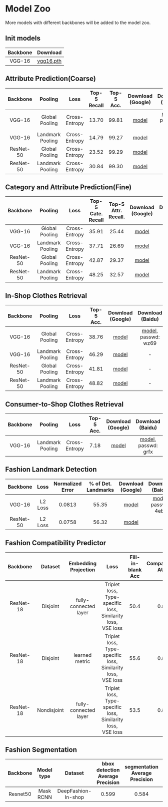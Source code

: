 # Model Zoo

More models with different backbones will be added to the model zoo.

## Init models

|   Backbone  |      Download      |
| :---------: | :----------------: |
|    VGG-16   |     [vgg16.pth](https://download.pytorch.org/models/vgg16-397923af.pth)      |


## Attribute Prediction(Coarse)

|   Backbone  |      Pooling     |      Loss     | Top-5 Recall | Top-5 Acc. |      Download (Google)      |      Download (Baidu)      |
| :---------: | :--------------: | :-----------: | :----------: | :--------: | :----------------: | :----------------: |
|    VGG-16   |  Global Pooling  | Cross-Entropy |     13.70    |   99.81    |     [model](https://drive.google.com/open?id=1lJlUtEQUxeWCDLj1nIhUBw8QtgaYtuqe)      |     [model](https://pan.baidu.com/s/1QB_10Yx9hU1xqjoZSuZsaQ), passwd: j9qd      |
|    VGG-16   | Landmark Pooling | Cross-Entropy |     14.79    |   99.27    |     [model](https://drive.google.com/open?id=18ZWz9Tr6vsAW5Lxq81ps6GddCJPJ0gMx)      |     -     |
|  ResNet-50  |  Global Pooling  | Cross-Entropy |     23.52    |   99.29    |     [model](https://drive.google.com/open?id=1LmC4aKiOY3qmm9qo6RNDU5v_o-xDCAdT)      |     -     |
|  ResNet-50  | Landmark Pooling | Cross-Entropy |     30.84    |   99.30    |     [model](https://drive.google.com/open?id=1bOL4GhLyBEcXgATiVcZ-g3RD8xhKsj5f)      |     -     |


## Category and Attribute Prediction(Fine)
|   Backbone  |      Pooling     |      Loss     | Top-5 Cate. Recall | Top-5 Attr. Recall. |      Download (Google)      |      Download (Baidu)      |
| :---------: | :--------------: | :-----------: | :----------------: | :-----------------: | :----------------: | :----------------: |
|    VGG-16   |  Global Pooling  | Cross-Entropy |        35.91       |        25.44        |     [model](hhttps://drive.google.com/file/d/10SZ3Lw4U0F9OKAuHWc-tBbvLS6yfE_x8/view?usp=sharing)      |     -     |
|    VGG-16   | Landmark Pooling | Cross-Entropy |        37.71       |        26.69        |     [model](https://drive.google.com/file/d/17XlihpZS9iY__i7rPxqlzpenHHRSbLGa/view?usp=sharing)      |     -     |
|  ResNet-50  |  Global Pooling  | Cross-Entropy |        42.87       |        29.37        |     [model](https://drive.google.com/file/d/1zsgxJAkdumpw4uDkapb1Ulq-aG1Hwz45/view?usp=sharing)      |     -     |
|  ResNet-50  | Landmark Pooling | Cross-Entropy |        48.25       |        32.57        |     [model](https://drive.google.com/file/d/1zsgxJAkdumpw4uDkapb1Ulq-aG1Hwz45/view?usp=sharing)      |     -     |


## In-Shop Clothes Retrieval

|   Backbone  |      Pooling     |      Loss     | Top-5 Acc. |      Download (Google)      |      Download (Baidu)      |
| :---------: | :--------------: | :-----------: | :--------: | :----------------: | :----------------: |
|    VGG-16   |  Global Pooling  | Cross-Entropy |   38.76    |     [model](https://drive.google.com/open?id=1J3FmP5iVE-arwQZKP2QVrOwDTtTvlzJZ)      |     [model](https://pan.baidu.com/s/1n8BnYBUm4Dug4aREFfYfpQ), passwd: wz69      |
|    VGG-16   | Landmark Pooling | Cross-Entropy |   46.29    |     [model](https://drive.google.com/open?id=1BQxjEqDF4ZQV4X57SiT28qCzIttUAZc-)      |     -     |
|  ResNet-50  |  Global Pooling  | Cross-Entropy |   41.81    |     [model](https://drive.google.com/open?id=1UYaIaDhuCwMQiQIcOEzYlPh0M1RFfdw-)      |     -     |
|  ResNet-50  | Landmark Pooling | Cross-Entropy |   48.82    |     [model](https://drive.google.com/open?id=1HZ13jijnjXxQ4nnsiss-UZ7bxHLN0kjw)      |     -     |


## Consumer-to-Shop Clothes Retrieval

|   Backbone  |      Pooling     |      Loss     | Top-5 Acc. |      Download (Google)      |      Download (Baidu)      |
| :---------: | :--------------: | :-----------: | :--------: | :----------------: | :----------------: |
|    VGG-16   | Landmark Pooling | Cross-Entropy |   7.18     |     [model](https://drive.google.com/open?id=1I5_VBDKmjqNtG0-H0e9rvGXhhrz_-lDy)      |     [model](https://pan.baidu.com/s/1WUOihnZzav_8vl6pfHSy1A), passwd: grfx      |


## Fashion Landmark Detection

|   Backbone  |   Loss  | Normalized Error | % of Det. Landmarks |      Download (Google)      |      Download (Baidu)      |
| :---------: | :-----: | :--------------: | :-----------------: | :----------------: | :----------------: |
|    VGG-16   | L2 Loss |       0.0813     |        55.35        |     [model](https://drive.google.com/open?id=1LWhPnkT9AbbldvteFn8u_s21PCQ-h00h)      |     [model](https://pan.baidu.com/s/1tzVGeV5P5Sed3diXEr1UPg), passwd: 4ebx      |
|  ResNet-50  | L2 Loss |       0.0758     |        56.32        |     [model](https://drive.google.com/open?id=1VGbOgkqBOgs2MaZ6qvLplopqqt7vKAM1)      |


## Fashion Compatibility Predictor
|   Backbone  |   Dataset   |  Embedding Projection |                             Loss                            | Fill-in-blank Acc | Compatibility AUC |      Download (Google)      |
| :---------: | :---------: | :-------------------: | :---------------------------------------------------------: | :----------------:| :----------------:| :-------------------------: |
|  ResNet-18  |   Disjoint  | fully-connected layer | Triplet loss, Type-specific loss, Similarity loss, VSE loss |       50.4        |        0.80       | [model](https://drive.google.com/open?id=1T-9BLWbuZhEHpX8xV6f1ZoGUpcjV3efc)   |
|  ResNet-18  |   Disjoint  |     learned metric    | Triplet loss, Type-specific loss, Similarity loss, VSE loss |       55.6        |        0.84       | [model](https://drive.google.com/open?id=1sYF0vqfI2z1riBvF9O643IH6mDikER7n)   |
|  ResNet-18  | Nondisjoint | fully-connected layer | Triplet loss, Type-specific loss, Similarity loss, VSE loss |       53.5        |        0.85       | [model](https://drive.google.com/open?id=177W9T7Szl7Z--mF2Zjv89q6u7nUQG2Lq)   |


## Fashion Segmentation
|   Backbone  |  Model type  |       Dataset       |  bbox detection Average Precision  | segmentation Average Precision |      Download (Google)      |
| :---------: | :----------: | :-----------------: | :--------------------------------: | :----------------------------: | :-------------------------: |
|   Resnet50  |   Mask RCNN  | DeepFashion-In-shop |                0.599               |              0.584             |  [model](https://drive.google.com/open?id=1q6zF7J6Gb-FFgM87oIORIt6uBozaXp5r)   |
